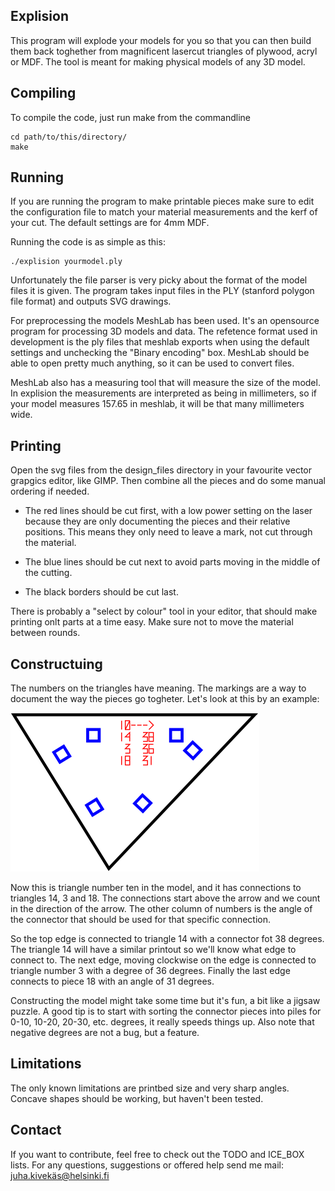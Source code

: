 Explision
---------

This program will explode your models for you so that you can then build
them back toghether from magnificent lasercut triangles of plywood, acryl or
MDF. The tool is meant for making physical models of any 3D model.

Compiling
---------

To compile the code, just run make from the commandline

	cd path/to/this/directory/
	make

Running
-------

If you are running the program to make printable pieces make sure to edit
the configuration file to match your material measurements and the kerf of
your cut. The default settings are for 4mm MDF.

Running the code is as simple as this:

	./explision yourmodel.ply

Unfortunately the file parser is very picky about the format of the model
files it is given. The program takes input files in the PLY (stanford
polygon file format) and outputs SVG drawings.

For preprocessing the models MeshLab has been used. It's an opensource
program for processing 3D models and data. The refetence format used in
development is the ply files that meshlab exports when using the default
settings and unchecking the "Binary encoding" box. MeshLab should be able to
open pretty much anything, so it can be used to convert files.

MeshLab also has a measuring tool that will measure the size of the model.
In explision the measurements are interpreted as being in millimeters, so if
your model measures 157.65 in meshlab, it will be that many millimeters wide.

Printing
--------

Open the svg files from the design_files directory in your favourite vector
grapgics editor, like GIMP. Then combine all the pieces and do some manual
ordering if needed.

- The red lines should be cut first, with a low power setting on the laser
because they are only documenting the pieces and their relative positions.
This means they only need to leave a mark, not cut through the material.

- The blue lines should be cut next to avoid parts moving in the middle of the
cutting.

- The black borders should be cut last.

There is probably a "select by colour" tool in your editor, that should make
printing onlt parts at a time easy. Make sure not to move the material between
rounds.

Constructuing
-------------

The numbers on the triangles have meaning. The markings are a way to document
the way the pieces go togheter. Let's look at this by an example:

![Example of a triangle](./doc/example_trianlge.png)

Now this is triangle number ten in the model, and it has connections to
triangles 14, 3 and 18. The connections start above the arrow and we count in
the direction of the arrow. The other column of numbers is the angle of the
connector that should be used for that specific connection.

So the top edge is connected to triangle 14 with a connector fot 38 degrees. The
triangle 14 will have a similar printout so we'll know what edge to connect to.
The next edge, moving clockwise on the edge is connected to triangle number 3
with a degree of 36 degrees. Finally the last edge connects to piece 18 with an
angle of 31 degrees.

Constructing the model might take some time but it's fun, a bit like a jigsaw
puzzle. A good tip is to start with sorting the connector pieces into piles for
0-10, 10-20, 20-30, etc. degrees, it really speeds things up. Also note that
negative degrees are not a bug, but a feature.

Limitations
-----------
The only known limitations are printbed size and very sharp angles. Concave 
shapes should be working, but haven't been tested.

Contact
-------

If you want to contribute, feel free to check out the TODO and ICE_BOX lists.
For any questions, suggestions or offered help send me mail:
juha.kivekäs@helsinki.fi
